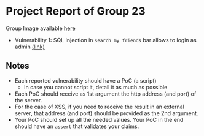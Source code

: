 # Project Report of Group 23

Group Image available [here](http://68e327e55ef49b75ccd392ac75311e4ec6965f6e8fe813b4d94bf660ff18.project.ssof.rnl.tecnico.ulisboa.pt/)

- Vulnerability 1: SQL Injection in `search my friends` bar allows to login as admin [(link)](vuln1.md)

## Notes

- Each reported vulnerability should have a PoC (a script)
  - In case you cannot script it, detail it as much as possible
- Each PoC should receive as 1st argument the http address (and port) of the server.
- For the case of XSS, if you need to receive the result in an external server, that address (and port) should be provided as the 2nd argument.
- Your PoC should set up all the needed values. Your PoC in the end should have an `assert` that validates your claims.

